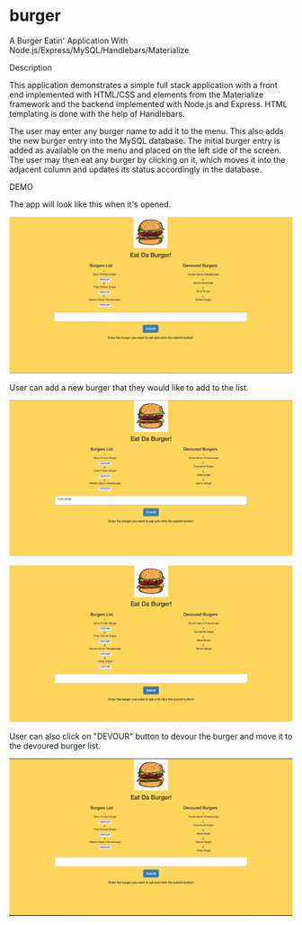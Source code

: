 # burger

A Burger Eatin' Application With Node.js/Express/MySQL/Handlebars/Materialize

Description

This application demonstrates a simple full stack application with a front end implemented with HTML/CSS and elements from the Materialize framework and the backend implemented with Node.js and Express. HTML templating is done with the help of Handlebars.

The user may enter any burger name to add it to the menu. This also adds the new burger entry into the MySQL database. The initial burger entry is added as available on the menu and placed on the left side of the screen. The user may then eat any burger by clicking on it, which moves it into the adjacent column and updates its status accordingly in the database.


DEMO

The app will look like this when it's opened.

![Alt text](/public/assets/image/screenshot-1.png?raw=true "Optional Title")

User can add a new burger that they would like to add to the list.

![Alt text](/public/assets/image/screenshot-2.png?raw=true "Optional Title")

![Alt text](/public/assets/image/screenshot-3.png?raw=true "Optional Title")

User can also click on "DEVOUR" button to devour the burger and move it to the devoured burger list.

![Alt text](/public/assets/image/screenshot-4.png?raw=true "Optional Title")

